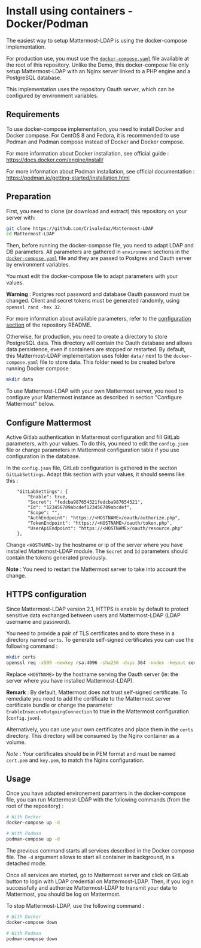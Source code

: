 Install using containers - Docker/Podman
========================================

The easiest way to setup Mattermost-LDAP is using the docker-compose implementation.

For production use, you must use the [`docker-compose.yaml`](https://github.com/Crivaledaz/Mattermost-LDAP/blob/master/docker-compose.yaml) file available at the root of this repository. Unlike the Demo, this docker-compose file only setup Mattermost-LDAP with an Nginx server linked to a PHP engine and a PostgreSQL database.

This implementation uses the repository Oauth server, which can be configured by environment variables.

## Requirements

To use docker-compose implementation, you need to install Docker and Docker compose. For CentOS 8 and Fedora, it is recommended to use Podman and Podman compose instead of Docker and Docker compose.

For more information about Docker installation, see official guide : https://docs.docker.com/engine/install/

For more information about Podman installation, see official documentation : https://podman.io/getting-started/installation.html

## Preparation

First, you need to clone (or download and extract) this repository on your server with:
```bash
git clone https://github.com/Crivaledaz/Mattermost-LDAP
cd Mattermost-LDAP
```

Then, before running the docker-compose file, you need to adapt LDAP and DB parameters. All parameters are gathered in `environment` sections in the [`docker-compose.yaml`](https://github.com/Crivaledaz/Mattermost-LDAP/blob/master/docker-compose.yaml) file and they are passed to Postgres and Oauth server by environment variables.

You must edit the docker-compose file to adapt parameters with your values.

**Warning** : Postgres root password and database Oauth password must be changed. Client and secret tokens must be generated randomly, using `openssl rand -hex 32`.

For more information about available parameters, refer to the [configuration section](https://github.com/Crivaledaz/Mattermost-LDAP#configuration) of the repository README.

Otherwise, for production, you need to create a directory to store PostgreSQL data. This directory will contain the Oauth database and allows data persistence, even if containers are stopped or restarted. By default, this Mattermost-LDAP implementation uses folder `data/` next to the `docker-compose.yaml` file to store data. This folder need to be created before running Docker compose :

```bash
mkdir data
```

To use Mattermost-LDAP with your own Mattermost server, you need to configure your Mattermost instance as described in section "Configure Mattermost" below.

## Configure Mattermost

Active Gitlab authentication in Mattermost configuration and fill GitLab parameters, with your values. To do this, you need to edit the `config.json` file or change parameters in Mattermost configuration table if you use configuration in the database.

In the `config.json` file, GitLab configuration is gathered in the section `GitLabSettings`. Adapt this section with your values, it should seems like this :

```
    "GitLabSettings": {
        "Enable": true,
        "Secret": "fedcba987654321fedcba987654321",
        "Id": "123456789abcdef123456789abcdef",
        "Scope": "",
        "AuthEndpoint": "https://<HOSTNAME>/oauth/authorize.php",
        "TokenEndpoint": "https://<HOSTNAME>/oauth/token.php",
        "UserApiEndpoint": "https://<HOSTNAME>/oauth/resource.php"
    },
```

Change `<HOSTNAME>` by  the hostname or ip of the server where you have installed Mattermost-LDAP module. The `Secret` and `Id` parameters should contain the tokens generated previously.

**Note** : You need to restart the Mattermost server to take into account the change.

## HTTPS configuration

Since Mattermost-LDAP version 2.1, HTTPS is enable by default to protect sensitive data exchanged between users and Mattermost-LDAP (LDAP username and password).

You need to provide a pair of TLS certificates and to store these in a directory named `certs`. To generate self-signed certificates you can use the following command :

```bash
mkdir certs
openssl req -x509 -newkey rsa:4096 -sha256 -days 364 -nodes -keyout certs/key.pem -out certs/cert.pem -subj '/CN=<HOSTNAME>' -extensions san -config <(   echo '[req]';   echo 'distinguished_name=req';   echo '[san]';   echo 'subjectAltName=DNS:localhost,<HOSTNAME>')
```

Replace `<HOSTNAME>` by the hostname serving the Oauth server (ie: the server where you have installed Mattermost-LDAP).

**Remark** : By default, Mattermost does not trust self-signed certificate. To remediate you need to add the certificate to the Mattermost server certificate bundle or change the parameter `EnableInsecureOutgoingConnection` to true in the Mattermost configuration (`config.json`).

Alternatively, you can use your own certificates and place them in the `certs` directory. This directory will be consumed by the Nginx container as a volume.

*Note* : Your certificates should be in PEM format and must be named `cert.pem` and `key.pem`, to match the Nginx configuration.

## Usage

Once you have adapted environement paramters in the docker-compose file, you can run Mattermost-LDAP with the following commands (from the root of the repository) :
```bash
# With Docker
docker-compose up -d

# With Podman
podman-compose up -d
```
The previous command starts all services described in the Docker compose file. The `-d` argument allows to start all container in background, in a detached mode.

Once all services are started, go to Mattermost server and click on GitLab button to login with LDAP credential on Mattermost-LDAP. Then, if you login successfully and authorize Mattermost-LDAP to transmit your data to Mattermost, you should be log on Mattermost.

To stop Mattermost-LDAP, use the following command :
```bash
# With Docker
docker-compose down

# With Podman
podman-compose down
```
